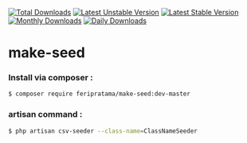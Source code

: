 [![Total Downloads](https://poser.pugx.org/feripratama/make-seed/downloads)](https://packagist.org/packages/feripratama/make-seed)
[![Latest Unstable Version](https://poser.pugx.org/feripratama/make-seed/v/unstable)](https://packagist.org/packages/feripratama/make-seed)
[![Latest Stable Version](https://poser.pugx.org/feripratama/make-seed/v/stable)](https://packagist.org/packages/feripratama/make-seed)
[![Monthly Downloads](https://poser.pugx.org/feripratama/make-seed/d/monthly)](https://packagist.org/packages/feripratama/make-seed)
[![Daily Downloads](https://poser.pugx.org/feripratama/make-seed/d/daily)](https://packagist.org/packages/feripratama/make-seed)

# make-seed

### Install via composer :

```bash
$ composer require feripratama/make-seed:dev-master
```

### artisan command :

```bash
$ php artisan csv-seeder --class-name=ClassNameSeeder
```
